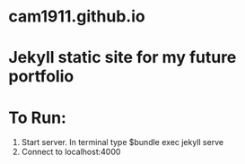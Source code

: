 # cam1911.github.io

# Jekyll static site for my future portfolio

# To Run: 
1. Start server. In terminal type $bundle exec jekyll serve
2. Connect to localhost:4000
